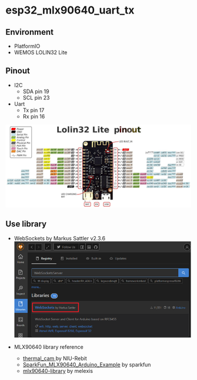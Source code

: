 # esp32_mlx90640_uart_tx

## Environment

* PlatformIO
* WEMOS LOLIN32 Lite

## Pinout

* I2C
    * SDA pin 19
    * SCL pin 23
* Uart
    * Tx pin 17
    * Rx pin 16

![](image/pinout.png)

## Use library

* WebSockets by Markus Sattler v2.3.6
![](image/img1.png)

* MLX90640 library reference
    * [thermal_cam ](https://github.com/NIU-Rebit/thermal_cam) by NIU-Rebit
    * [SparkFun_MLX90640_Arduino_Example](https://github.com/sparkfun/SparkFun_MLX90640_Arduino_Example) by sparkfun
    * [mlx90640-library](https://github.com/melexis/mlx90640-library) by melexis
